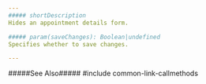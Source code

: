 ```yaml
---
##### shortDescription
Hides an appointment details form.

##### param(saveChanges): Boolean|undefined
Specifies whether to save changes.

---
```

#####See Also#####
#include common-link-callmethods